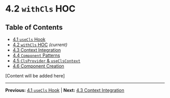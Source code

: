 # 4.2 `withCls` HOC

## Table of Contents
- [4.1 `useCls` Hook](./4.1-usecls-hook.md)
- [4.2 `withCls` HOC](./4.2-withcls-hoc.md) *(current)*
- [4.3 Context Integration](./4.3-context-integration.md)
- [4.4 `Component` Patterns](./4.4-component-patterns.md)
- [4.5 `ClsProvider` & `useClsContext`](./4.5-clsprovider-useclscontext.md)
- [4.6 Component Creation](./4.6-component-creation.md)

[Content will be added here]

---

**Previous:** [4.1 `useCls` Hook](./4.1-usecls-hook.md) | **Next:** [4.3 Context Integration](./4.3-context-integration.md)
